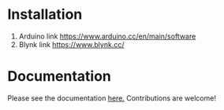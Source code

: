 # Installation
  1. Arduino link https://www.arduino.cc/en/main/software
  2. Blynk link https://www.blynk.cc/

# Documentation
Please see the documentation <a href="https://www.blynk.cc/">here.</a> Contributions are welcome!
